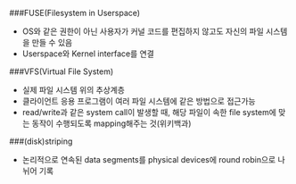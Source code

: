###FUSE(Filesystem in Userspace)
- OS와 같은 권한이 아닌 사용자가 커널 코드를 편집하지 않고도 자신의 파일 시스템을 만들 수 있음
- Userspace와 Kernel interface를 연결

###VFS(Virtual File System)
- 실제 파일 시스템 위의 추상계층
- 클라이언트 응용 프로그램이 여러 파일 시스템에 같은 방법으로 접근가능
- read/write과 같은 system call이 발생할 때, 해당 파일이 속한 file system에 맞는 동작이 수행되도록 mapping해주는 것(위키백과)

###(disk)striping
- 논리적으로 연속된 data segments를 physical devices에 round robin으로 나뉘어 기록
